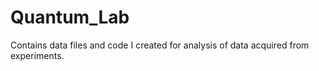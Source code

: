 # Quantum_Lab
Contains data files and code I created for analysis of data acquired from experiments.
